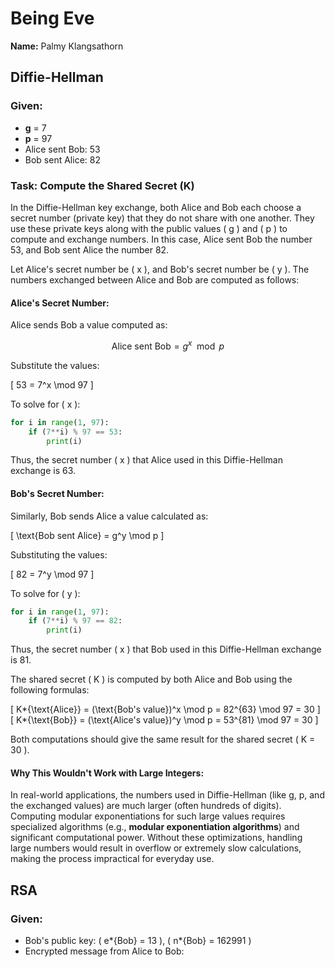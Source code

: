 # Being Eve

**Name:** Palmy Klangsathorn

## Diffie-Hellman

### Given:

- **g** = 7
- **p** = 97
- Alice sent Bob: 53
- Bob sent Alice: 82

### Task: Compute the Shared Secret (K)

In the Diffie-Hellman key exchange, both Alice and Bob each choose a secret number (private key) that they do not share with one another. They use these private keys along with the public values \( g \) and \( p \) to compute and exchange numbers. In this case, Alice sent Bob the number 53, and Bob sent Alice the number 82.

Let Alice's secret number be \( x \), and Bob's secret number be \( y \). The numbers exchanged between Alice and Bob are computed as follows:

#### Alice's Secret Number:

Alice sends Bob a value computed as:

$$
\text{Alice sent Bob} = g^x \mod p
$$

Substitute the values:

\[
53 = 7^x \mod 97
\]

To solve for \( x \):

```python
for i in range(1, 97):
    if (7**i) % 97 == 53:
        print(i)
```

Thus, the secret number \( x \) that Alice used in this Diffie-Hellman exchange is 63.

#### Bob's Secret Number:

Similarly, Bob sends Alice a value calculated as:

\[
\text{Bob sent Alice} = g^y \mod p
\]

Substituting the values:

\[
82 = 7^y \mod 97
\]

To solve for \( y \):

```python
for i in range(1, 97):
    if (7**i) % 97 == 82:
        print(i)
```

Thus, the secret number \( x \) that Bob used in this Diffie-Hellman exchange is 81.

The shared secret \( K \) is computed by both Alice and Bob using the following formulas:

\[
K*{\text{Alice}} = (\text{Bob's value})^x \mod p = 82^{63} \mod 97 = 30
\]
\[
K*{\text{Bob}} = (\text{Alice's value})^y \mod p = 53^{81} \mod 97 = 30
\]

Both computations should give the same result for the shared secret \( K = 30 \).

#### Why This Wouldn't Work with Large Integers:

In real-world applications, the numbers used in Diffie-Hellman (like g, p, and the exchanged values) are much larger (often hundreds of digits). Computing modular exponentiations for such large values requires specialized algorithms (e.g., **modular exponentiation algorithms**) and significant computational power. Without these optimizations, handling large numbers would result in overflow or extremely slow calculations, making the process impractical for everyday use.

## RSA

### Given:

- Bob's public key: \( e*{Bob} = 13 \), \( n*{Bob} = 162991 \)
- Encrypted message from Alice to Bob:
